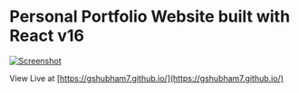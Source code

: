 # Personal Portfolio Website built with React v16

[![Screenshot](/public/homepage.png?raw=true)](https://gshubham7.github.io/)


View Live at [https://gshubham7.github.io/](https://gshubham7.github.io/)
